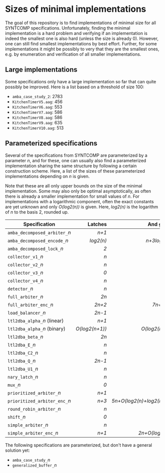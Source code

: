 # Sizes of minimal implementations

The goal of this repository is to find implementations of minimal size for all
SYNTCOMP specifications. Unfortunately, finding the minimal implementation is a
hard problem and verifying if an implementation is indeed the smallest one is
also hard (unless the size is already 0). However, one can still find smallest
implementations by best effort. Further, for some implementations it might be
possibly to very that they are the smallest ones, e.g. by enumeration and
verification of all smaller implementations.

## Large implementations

Some specifications only have a large implementation so far that can quite
possibly be improved. Here is a list based on a threshold of size 100:

- `amba_case_study_2`: 2783
- `KitchenTimerV5.aag`: 456
- `KitchenTimerV6.aag`: 553
- `KitchenTimerV7.aag`: 586
- `KitchenTimerV8.aag`: 586
- `KitchenTimerV9.aag`: 635
- `KitchenTimerV10.aag`: 513

## Parameterized specifications

Several of the specifications from SYNTCOMP are parameterized by a parameter *n*,
and for these, one can usually also find a parameterized implementation sharing
the same structure by following a certain construction scheme. Here, a list
of the sizes of these parameterized implementations depending on *n* is given.

Note that these are all only upper bounds on the size of the minimal
implementation.  Some may also only be optimal asymptotically, as often there
is already a smaller implementation for small values of *n*. For
implementations with a logarithmic component, often the exact constants are yet
unknown and only *O(log2(n))* is given. Here, *log2(n)* is the logarithm of *n*
to the basis 2, rounded up.

Specification | Latches | And gates
--- | ---: | ---:
`amba_decomposed_arbiter_`*n* | *n+1* | *6n+6*
`amba_decomposed_encode_`*n* | *log2(n)* | *n+3log2(n)*
`amba_decomposed_lock_`*n* | *2* | *2n+2*
`collector_v1_`*n* | *n* | *3n-1*
`collector_v2_`*n* | *n* | *3n*
`collector_v3_`*n* | *0* | *0*
`collector_v4_`*n* | *n* | *3n*
`detector_`*n* | *n* | *3n*
`full_arbiter_`*n* | *2n* | *3n*
`full_arbiter_enc_`*n* | *2n+2* | *7n+O(1)*
`load_balancer_`*n* | *2n-1* | *5n-5*
`ltl2dba_alpha_`*n* (linear) | *n+1* | *n+2*
`ltl2dba_alpha_`*n* (binary) | *O(log2(n+1))* | *O(log2(n+1))*
`ltl2dba_beta_`*n* | *2n* | *4n-1*
`ltl2dba_E_`*n* | *n* | *2n-1*
`ltl2dba_C2_`*n* | *n* | *3n*
`ltl2dba_Q_`*n* | *2n-1* | *4n-3*
`ltl2dba_U1_`*n* | *n* | *3n-2*
`nary_latch_`*n* | *n* | *3n*
`mux_`*n* | *0* | *0*
`prioritized_arbiter_`*n* | *n+1* | *3n*
`prioritized_arbiter_enc_`*n* | *n+3* | *5n+O(log2(n)+log2(n+1))*
`round_robin_arbiter_`*n* | *n* | *0*
`shift_`*n* | *0* | *0*
`simple_arbiter_`*n* | *n* | *0*
`simple_arbiter_enc_`*n* | *n+1* | *2n+O(log2(n))*

The following specifications are parameterized, but don't have a general solution yet:

- `amba_case_study_`*n*
- `generalized_buffer_`*n*

